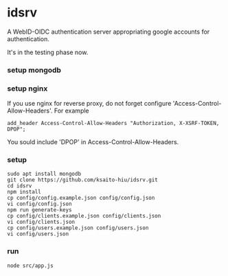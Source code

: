# idsrv

A WebID-OIDC authentication server appropriating
google accounts for authentication.

It's in the testing phase now.

### setup mongodb

### setup nginx

If you use nginx for reverse proxy, do not forget
configure 'Access-Control-Allow-Headers'. For example

    add_header Access-Control-Allow-Headers "Authorization, X-XSRF-TOKEN, DPOP";

You sould include 'DPOP' in Access-Control-Allow-Headers.

### setup

    sudo apt install mongodb
    git clone https://github.com/ksaito-hiu/idsrv.git
    cd idsrv
    npm install
    cp config/config.example.json config/config.json
    vi config/config.json
    npm run generate-keys
    cp config/clients.example.json config/clients.json
    vi config/clients.json
    cp config/users.example.json config/users.json
    vi config/users.json

### run

    node src/app.js

